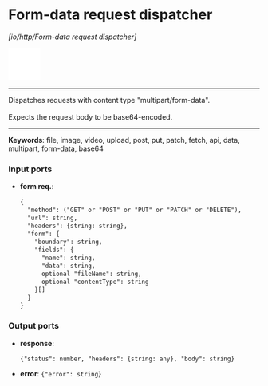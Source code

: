 # Form-data request dispatcher

_[io/http/Form-data request dispatcher]_

![icon](</assets/icons/47baa0d3-adcc-4071-8ab3-768676771342.png>)

---

Dispatches requests with content type "multipart/form-data".<br>
<br>
Expects the request body to be base64-encoded.<br>

---

__Keywords__: file, image, video, upload, post, put, patch, fetch, api, data, multipart, form-data, base64

### Input ports

* __form req.__: 
    ```
    {
      "method": ("GET" or "POST" or "PUT" or "PATCH" or "DELETE"),
      "url": string,
      "headers": {string: string},
      "form": {
        "boundary": string,
        "fields": {
          "name": string,
          "data": string,
          optional "fileName": string,
          optional "contentType": string
        }[]
      }
    }
    ```

### Output ports

* __response__: 
    ```
    {"status": number, "headers": {string: any}, "body": string}
    ```


* __error__: ` {"error": string} `

